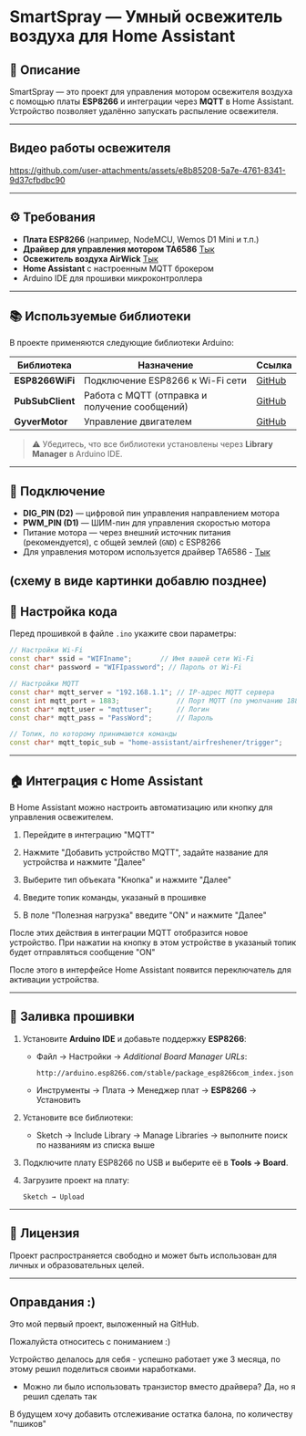 # SmartSpray — Умный освежитель воздуха для Home Assistant

## 📖 Описание
SmartSpray — это проект для управления мотором освежителя воздуха с помощью платы **ESP8266** и интеграции через **MQTT** в Home Assistant.  
Устройство позволяет удалённо запускать распыление освежителя.

---

## Видео работы освежителя
https://github.com/user-attachments/assets/e8b85208-5a7e-4761-8341-9d37cfbdbc90

---

## ⚙ Требования
- **Плата ESP8266** (например, NodeMCU, Wemos D1 Mini и т.п.)
- **Драйвер для управления мотором TA6586** [Тык](https://www.chipdip.ru/product/ta6586-drayver-dvigatelya-iout-7a-dip-8-rz-9000663635)
- **Освежитель воздуха AirWick** [Тык](https://market.yandex.ru/product--air-wick-aerozol-dikii-granat-avtomaticheskii-so-smennym-ballonom-250-ml/1779356002?sku=439482020&uniqueId=8530975&do-waremd5=rUQvalKJ0Glrsh-DDBF9-Q&ogV=-3)
- **Home Assistant** с настроенным MQTT брокером
- Arduino IDE для прошивки микроконтроллера

---

## 📚 Используемые библиотеки
В проекте применяются следующие библиотеки Arduino:

| Библиотека            | Назначение | Ссылка |
|-----------------------|------------|--------|
| **ESP8266WiFi**       | Подключение ESP8266 к Wi-Fi сети | [GitHub](https://github.com/esp8266/Arduino) |
| **PubSubClient**      | Работа с MQTT (отправка и получение сообщений) | [GitHub](https://github.com/knolleary/pubsubclient) |
| **GyverMotor**        | Управление двигателем | [GitHub](https://github.com/AlexGyver/GyverMotor) |

> ⚠️ Убедитесь, что все библиотеки установлены через **Library Manager** в Arduino IDE.

---

## 🔌 Подключение
- **DIG_PIN (D2)** — цифровой пин управления направлением мотора  
- **PWM_PIN (D1)** — ШИМ-пин для управления скоростью мотора  
- Питание мотора — через внешний источник питания (рекомендуется), с общей землей (`GND`) с ESP8266
- Для управления мотором используется драйвер TA6586 - [Тык](https://www.chipdip.ru/product/ta6586-drayver-dvigatelya-iout-7a-dip-8-rz-9000663635)

(схему в виде картинки добавлю позднее)
---

## 🔧 Настройка кода
Перед прошивкой в файле `.ino` укажите свои параметры:

```cpp
// Настройки Wi-Fi
const char* ssid = "WIFIname";       // Имя вашей сети Wi-Fi
const char* password = "WIFIpassword"; // Пароль от Wi-Fi

// Настройки MQTT
const char* mqtt_server = "192.168.1.1"; // IP-адрес MQTT сервера
const int mqtt_port = 1883;              // Порт MQTT (по умолчанию 1883)
const char* mqtt_user = "mqttuser";      // Логин
const char* mqtt_pass = "PassWord";      // Пароль

// Топик, по которому принимаются команды
const char* mqtt_topic_sub = "home-assistant/airfreshener/trigger";
```

---

## 🏠 Интеграция с Home Assistant
В Home Assistant можно настроить автоматизацию или кнопку для управления освежителем.  
1. Перейдите в интеграцию "MQTT"

2. Нажмите "Добавить устройство MQTT", задайте название для устройства и нажмите "Далее"

3. Выберите тип объеката "Кнопка" и нажмите "Далее"

4. Введите топик команды, указаный в прошивке

5. В поле "Полезная нагрузка" введите "ON" и нажмите "Далее"

После этих действия в интеграции MQTT отобразится новое устройство. При нажатии на кнопку в этом устройстве в указаный топик будет отправляться сообщение "ON"

После этого в интерфейсе Home Assistant появится переключатель для активации устройства.

---

## 🚀 Заливка прошивки
1. Установите **Arduino IDE** и добавьте поддержку **ESP8266**:
   - Файл → Настройки → *Additional Board Manager URLs*:  
     ```
     http://arduino.esp8266.com/stable/package_esp8266com_index.json
     ```
   - Инструменты → Плата → Менеджер плат → **ESP8266** → Установить

2. Установите все библиотеки:
   - Sketch → Include Library → Manage Libraries → выполните поиск по названиям из списка выше

3. Подключите плату ESP8266 по USB и выберите её в **Tools → Board**.

4. Загрузите проект на плату:
   ```
   Sketch → Upload
   ```

---

## 📝 Лицензия
Проект распространяется свободно и может быть использован для личных и образовательных целей.

---

## Оправдания :)
Это мой первый проект, выложенный на GitHub.

Пожалуйста относитесь с пониманием :)

Устройство делалось для себя - успешно работает уже 3 месяца, по этому решил поделиться своими наработками.
 - Можно ли было использовать транзистор вместо драйвера? Да, но я решил сделать так

В будущем хочу добавить отслеживание остатка балона, по количеству "пшиков"
